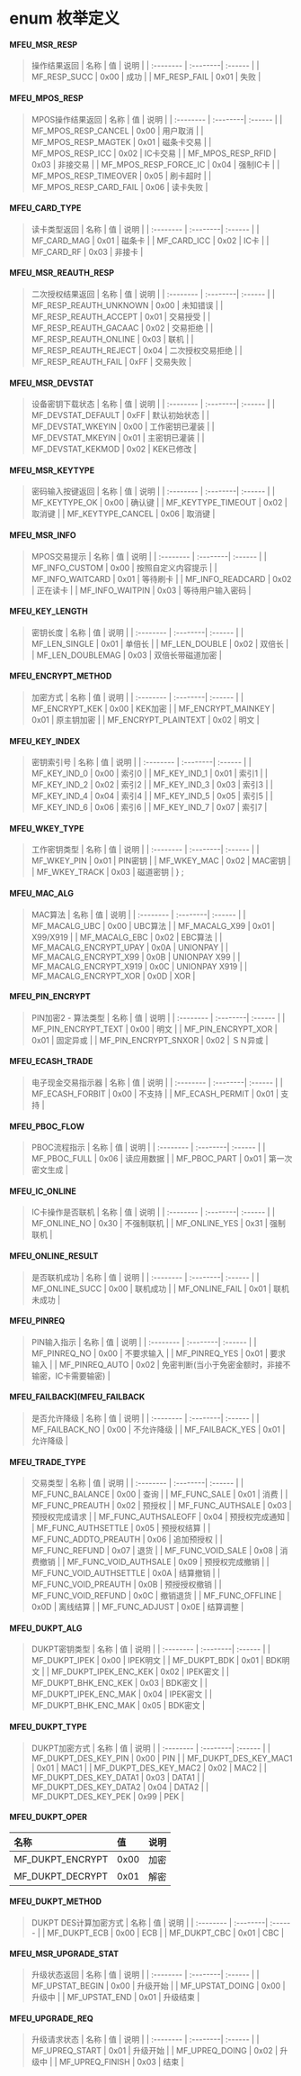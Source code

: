 # enum 枚举定义

#### MFEU_MSR_RESP
> 操作结果返回
| 名称 | 值 | 说明 |
| :-------- | :--------| :------ |
| MF_RESP_SUCC | 0x00 | 成功 |
| MF_RESP_FAIL | 0x01 | 失败 |

#### MFEU_MPOS_RESP
> MPOS操作结果返回
| 名称 | 值 | 说明 |
| :-------- | :--------| :------ |
| MF_MPOS_RESP_CANCEL | 0x00 | 用户取消 |
| MF_MPOS_RESP_MAGTEK | 0x01 | 磁条卡交易 |
| MF_MPOS_RESP_ICC | 0x02 | IC卡交易 |
| MF_MPOS_RESP_RFID | 0x03 | 非接交易 |
| MF_MPOS_RESP_FORCE_IC | 0x04 | 强制IC卡 |
| MF_MPOS_RESP_TIMEOVER | 0x05 | 刷卡超时 |
| MF_MPOS_RESP_CARD_FAIL | 0x06 | 读卡失败 |

#### MFEU_CARD_TYPE
> 读卡类型返回
| 名称 | 值 | 说明 |
| :-------- | :--------| :------ |
| MF_CARD_MAG | 0x01 | 磁条卡 |
| MF_CARD_ICC | 0x02 | IC卡 |
| MF_CARD_RF | 0x03 | 非接卡 |

#### MFEU_MSR_REAUTH_RESP
> 二次授权结果返回
| 名称 | 值 | 说明 |
| :-------- | :--------| :------ |
| MF_RESP_REAUTH_UNKNOWN | 0x00 | 未知错误 |
| MF_RESP_REAUTH_ACCEPT | 0x01 | 交易授受 |
| MF_RESP_REAUTH_GACAAC | 0x02 | 交易拒绝 |
| MF_RESP_REAUTH_ONLINE | 0x03 | 联机 |
| MF_RESP_REAUTH_REJECT | 0x04 | 二次授权交易拒绝 |
| MF_RESP_REAUTH_FAIL | 0xFF | 交易失败 |

#### MFEU_MSR_DEVSTAT
> 设备密钥下载状态
| 名称 | 值 | 说明 |
| :-------- | :--------| :------ |
| MF_DEVSTAT_DEFAULT | 0xFF | 默认初始状态 |
| MF_DEVSTAT_WKEYIN | 0x00 | 工作密钥已灌装 |
| MF_DEVSTAT_MKEYIN | 0x01 | 主密钥已灌装 |
| MF_DEVSTAT_KEKMOD | 0x02 | KEK已修改 |

#### MFEU_MSR_KEYTYPE
> 密码输入按键返回
| 名称 | 值 | 说明 |
| :-------- | :--------| :------ |
| MF_KEYTYPE_OK | 0x00 | 确认键 |
| MF_KEYTYPE_TIMEOUT | 0x02 | 取消键 |
| MF_KEYTYPE_CANCEL | 0x06 | 取消键 |

#### MFEU_MSR_INFO
> MPOS交易提示
| 名称 | 值 | 说明 |
| :-------- | :--------| :------ |
| MF_INFO_CUSTOM | 0x00 | 按照自定义内容提示 |
| MF_INFO_WAITCARD | 0x01 | 等待刷卡 |
| MF_INFO_READCARD | 0x02 | 正在读卡 |
| MF_INFO_WAITPIN | 0x03 | 等待用户输入密码 |


#### MFEU_KEY_LENGTH
> 密钥长度
| 名称 | 值 | 说明 |
| :-------- | :--------| :------ |
| MF_LEN_SINGLE | 0x01 | 单倍长 |
| MF_LEN_DOUBLE | 0x02 | 双倍长 |
| MF_LEN_DOUBLEMAG | 0x03 | 双倍长带磁道加密 |

#### MFEU_ENCRYPT_METHOD
> 加密方式
| 名称 | 值 | 说明 |
| :-------- | :--------| :------ |
| MF_ENCRYPT_KEK | 0x00 | KEK加密 |
| MF_ENCRYPT_MAINKEY | 0x01 | 原主钥加密 |
| MF_ENCRYPT_PLAINTEXT | 0x02 | 明文 |

#### MFEU_KEY_INDEX
> 密钥索引号
| 名称 | 值 | 说明 |
| :-------- | :--------| :------ |
| MF_KEY_IND_0 | 0x00 | 索引0 |
| MF_KEY_IND_1 | 0x01 | 索引1 |
| MF_KEY_IND_2 | 0x02 | 索引2 |
| MF_KEY_IND_3 | 0x03 | 索引3 |
| MF_KEY_IND_4 | 0x04 | 索引4 |
| MF_KEY_IND_5 | 0x05 | 索引5 |
| MF_KEY_IND_6 | 0x06 | 索引6 |
| MF_KEY_IND_7 | 0x07 | 索引7 |

#### MFEU_WKEY_TYPE
> 工作密钥类型
| 名称 | 值 | 说明 |
| :-------- | :--------| :------ |
| MF_WKEY_PIN | 0x01 | PIN密钥 |
| MF_WKEY_MAC | 0x02 | MAC密钥 |
| MF_WKEY_TRACK | 0x03 | 磁道密钥 |
} ;

#### MFEU_MAC_ALG
> MAC算法
| 名称 | 值 | 说明 |
| :-------- | :--------| :------ |
| MF_MACALG_UBC | 0x00 | UBC算法 |
| MF_MACALG_X99 | 0x01 | X99/X919 |
| MF_MACALG_EBC | 0x02 | EBC算法 |
| MF_MACALG_ENCRYPT_UPAY | 0x0A | UNIONPAY |
| MF_MACALG_ENCRYPT_X99 | 0x0B | UNIONPAY X99 |
| MF_MACALG_ENCRYPT_X919 | 0x0C | UNIONPAY X919 |
| MF_MACALG_ENCRYPT_XOR | 0x0D | XOR |

#### MFEU_PIN_ENCRYPT
> PIN加密2 - 算法类型
| 名称 | 值 | 说明 |
| :-------- | :--------| :------ |
| MF_PIN_ENCRYPT_TEXT | 0x00 | 明文 |
| MF_PIN_ENCRYPT_XOR | 0x01 | 固定异或 |
| MF_PIN_ENCRYPT_SNXOR | 0x02 | ＳＮ异或 |

#### MFEU_ECASH_TRADE
> 电子现金交易指示器
| 名称 | 值 | 说明 |
| :-------- | :--------| :------ |
| MF_ECASH_FORBIT | 0x00 | 不支持 |
| MF_ECASH_PERMIT | 0x01 | 支持 |

#### MFEU_PBOC_FLOW
> PBOC流程指示
| 名称 | 值 | 说明 |
| :-------- | :--------| :------ |
| MF_PBOC_FULL | 0x06 | 读应用数据 |
| MF_PBOC_PART | 0x01 | 第一次密文生成 |

#### MFEU_IC_ONLINE
> IC卡操作是否联机
| 名称 | 值 | 说明 |
| :-------- | :--------| :------ |
| MF_ONLINE_NO | 0x30 | 不强制联机 |
| MF_ONLINE_YES | 0x31 | 强制联机 |

#### MFEU_ONLINE_RESULT
> 是否联机成功
| 名称 | 值 | 说明 |
| :-------- | :--------| :------ |
| MF_ONLINE_SUCC | 0x00 | 联机成功 |
| MF_ONLINE_FAIL | 0x01 | 联机未成功 |

#### MFEU_PINREQ
> PIN输入指示
| 名称 | 值 | 说明 |
| :-------- | :--------| :------ |
| MF_PINREQ_NO | 0x00 | 不要求输入 |
| MF_PINREQ_YES | 0x01 | 要求输入 |
| MF_PINREQ_AUTO | 0x02 | 免密判断(当小于免密金额时，非接不输密，IC卡需要输密) |

#### MFEU_FAILBACK](MFEU_FAILBACK
> 是否允许降级
| 名称 | 值 | 说明 |
| :-------- | :--------| :------ |
| MF_FAILBACK_NO | 0x00 | 不允许降级 |
| MF_FAILBACK_YES | 0x01 | 允许降级 |

#### MFEU_TRADE_TYPE
> 交易类型
| 名称 | 值 | 说明 |
| :-------- | :--------| :------ |
| MF_FUNC_BALANCE | 0x00 | 查询 |
| MF_FUNC_SALE | 0x01 | 消费 |
| MF_FUNC_PREAUTH | 0x02 | 预授权 |
| MF_FUNC_AUTHSALE | 0x03 | 预授权完成请求 |
| MF_FUNC_AUTHSALEOFF | 0x04 | 预授权完成通知 |
| MF_FUNC_AUTHSETTLE | 0x05 | 预授权结算 |
| MF_FUNC_ADDTO_PREAUTH | 0x06 | 追加预授权 |
| MF_FUNC_REFUND | 0x07 | 退货 |
| MF_FUNC_VOID_SALE | 0x08 | 消费撤销 |
| MF_FUNC_VOID_AUTHSALE | 0x09 | 预授权完成撤销 |
| MF_FUNC_VOID_AUTHSETTLE | 0x0A | 结算撤销 |
| MF_FUNC_VOID_PREAUTH | 0x0B | 预授授权撤销 |
| MF_FUNC_VOID_REFUND | 0x0C | 撤销退货 |
| MF_FUNC_OFFLINE | 0x0D | 离线结算 |
| MF_FUNC_ADJUST | 0x0E | 结算调整 |


#### MFEU_DUKPT_ALG
> DUKPT密钥类型
| 名称 | 值 | 说明 |
| :-------- | :--------| :------ |
| MF_DUKPT_IPEK | 0x00 | IPEK明文 |
| MF_DUKPT_BDK | 0x01 | BDK明文 |
| MF_DUKPT_IPEK_ENC_KEK | 0x02 | IPEK密文 |
| MF_DUKPT_BHK_ENC_KEK | 0x03 | BDK密文 |
| MF_DUKPT_IPEK_ENC_MAK | 0x04 | IPEK密文 |
| MF_DUKPT_BHK_ENC_MAK | 0x05 | BDK密文 |

#### MFEU_DUKPT_TYPE
> DUKPT加密方式
| 名称 | 值 | 说明 |
| :-------- | :--------| :------ |
| MF_DUKPT_DES_KEY_PIN | 0x00 | PIN |
| MF_DUKPT_DES_KEY_MAC1 | 0x01 | MAC1 |
| MF_DUKPT_DES_KEY_MAC2 | 0x02 |  MAC2 |
| MF_DUKPT_DES_KEY_DATA1 | 0x03 | DATA1 |
| MF_DUKPT_DES_KEY_DATA2 | 0x04 | DATA2 |
| MF_DUKPT_DES_KEY_PEK | 0x99 | PEK |

#### MFEU_DUKPT_OPER
| 名称 | 值 | 说明 |
| :-------- | :--------| :------ |
| MF_DUKPT_ENCRYPT | 0x00 | 加密 |
| MF_DUKPT_DECRYPT | 0x01 | 解密 |

#### MFEU_DUKPT_METHOD
> DUKPT DES计算加密方式
| 名称 | 值 | 说明 |
| :-------- | :--------| :------ |
| MF_DUKPT_ECB | 0x00 | ECB |
| MF_DUKPT_CBC | 0x01 | CBC |


#### MFEU_MSR_UPGRADE_STAT
> 升级状态返回
| 名称 | 值 | 说明 |
| :-------- | :--------| :------ |
| MF_UPSTAT_BEGIN | 0x00 | 升级开始 |
| MF_UPSTAT_DOING | 0x00 | 升级中 |
| MF_UPSTAT_END | 0x01 | 升级结束 |

#### MFEU_UPGRADE_REQ
> 升级请求状态
| 名称 | 值 | 说明 |
| :-------- | :--------| :------ |
| MF_UPREQ_START | 0x01 | 升级开始 |
| MF_UPREQ_DOING | 0x02 | 升级中 |
| MF_UPREQ_FINISH | 0x03 | 结束 |







